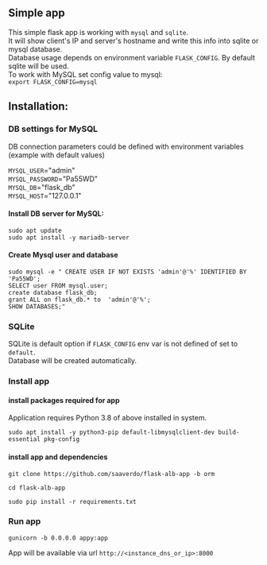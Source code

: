 ## Simple app
This simple flask app is working with `mysql` and `sqlite`.  
It will show client's IP and server's hostname and write this info into sqlite or mysql database.  
Database usage depends on environment variable `FLASK_CONFIG`. By default sqlite will be used.  
To work with MySQL set config value to mysql:  
`export FLASK_CONFIG=mysql`  

## Installation:
### DB settings for MySQL
DB connection parameters could be defined with environment variables (example with default values)  

`MYSQL_USER`="admin"      
`MYSQL_PASSWORD`="Pa55WD"   
`MYSQL_DB`="flask_db"     
`MYSQL_HOST`="127.0.0.1"  

#### Install DB server for MySQL:

```
sudo apt update
sudo apt install -y mariadb-server
```

#### Create Mysql user and database

```
sudo mysql -e " CREATE USER IF NOT EXISTS 'admin'@'%' IDENTIFIED BY 'Pa55WD';
SELECT user FROM mysql.user;
create database flask_db;
grant ALL on flask_db.* to  'admin'@'%';
SHOW DATABASES;"
```

### SQLite  
SQLite is default option if `FLASK_CONFIG` env var is not defined of set to `default`.  
Database will be created automatically.  


### Install app
#### install packages required for app
Application requires Python 3.8 of above installed in system.


```
sudo apt install -y python3-pip default-libmysqlclient-dev build-essential pkg-config
```

#### install app and dependencies

```
git clone https://github.com/saaverdo/flask-alb-app -b orm

cd flask-alb-app

sudo pip install -r requirements.txt
```

### Run app

```
gunicorn -b 0.0.0.0 appy:app
```

App will be available via url `http://<instance_dns_or_ip>:8000`  

   
